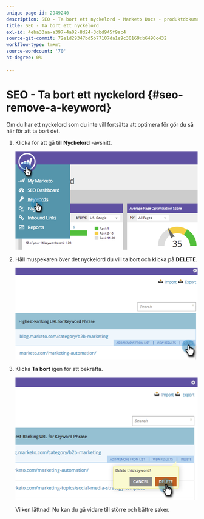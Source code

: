 ```yaml
---
unique-page-id: 2949240
description: SEO - Ta bort ett nyckelord - Marketo Docs - produktdokumentation
title: SEO - Ta bort ett nyckelord
exl-id: 4eba33aa-a397-4a02-8d24-3dbd945f9ac4
source-git-commit: 72e1d29347bd5b77107da1e9c30169cb6490c432
workflow-type: tm+mt
source-wordcount: '70'
ht-degree: 0%

---
```


# SEO - Ta bort ett nyckelord {#seo-remove-a-keyword}

Om du har ett nyckelord som du inte vill fortsätta att optimera för gör du så här för att ta bort det.

1. Klicka för att gå till **Nyckelord** -avsnitt.

   ![](assets/image2014-9-18-13-3a35-3a52.png)

1. Håll muspekaren över det nyckelord du vill ta bort och klicka på **DELETE**.

   ![](assets/image2014-9-18-13-3a36-3a6.png)

1. Klicka **Ta bort** igen för att bekräfta.

   ![](assets/image2014-9-18-13-3a36-3a11.png)

   Vilken lättnad! Nu kan du gå vidare till större och bättre saker.
